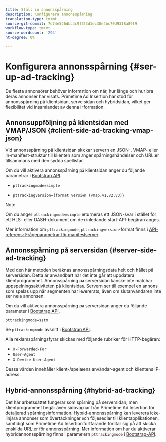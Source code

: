 ```yaml
---
title: Ställ in annonsspårning
description: Konfigurera annonsspårning
translation-type: tm+mt
source-git-commit: 7d74e526dbc4c9f623d1ec30e4bc70d9318a89f9
workflow-type: tm+mt
source-wordcount: '294'
ht-degree: 0%

---
```



# Konfigurera annonsspårning {#ser-up-ad-tracking}

De flesta annonsörer behöver information om när, hur länge och hur bra deras annonser har visats. Primetime Ad Insertion har stöd för annonsspårning på klientsidan, serversidan och hybridsidan, vilket ger flexibilitet vid insamlandet av denna information.

## Annonsuppföljning på klientsidan med VMAP/JSON {#client-side-ad-tracking-vmap-json}

Vid annonsspårning på klientsidan skickar servern en JSON-, VMAP- eller in-manifest-struktur till klienten som anger spårningshändelser och URL:er tillsammans med den sydda spellistan.

Om du vill aktivera annonsspårning på klientsidan anger du följande parametrar i [Bootstrap API](/help/dynamic-ad-insertion/msapi-topics/ms-getting-started/ms-api-query-params.md).

* `pttrackingmode=simple`

* `pttrackingversion={format version (vmap,v1,v2,v3)}`

>[!NOTE]
>
>Om du anger `pttrackingmode=simple` returneras ett JSON-svar i stället för ett HLS- eller DASH-dokument om den inledande start-API-begäran anges.

Mer information om `pttrackingmode`, `pttrackingversion`-format finns i [API-referens: Frågeparametrar för manifestserver](/help/dynamic-ad-insertion/msapi-topics/ms-getting-started/ms-api-query-params.md).

## Annonsspårning på serversidan {#server-side-ad-tracking}

Med den här metoden beräknas annonsspårningsdata helt och hållet på serversidan. Detta är användbart när det inte går att uppdatera klientprogrammet. Annonsspårning på serversidan kanske inte matchar uppspelningsaktiviteten på klientsidan. Servern ser till exempel en annons som spelas upp när segmenten har levererats, även om slutanvändaren inte ser hela annonsen.

Om du vill aktivera annonsspårning på serversidan anger du följande parameter i [Bootstrap API](/help/dynamic-ad-insertion/msapi-topics/ms-getting-started/ms-api-query-params.md).

`pttrackingmode=sstm`

Se `pttrackingmode` avsnitt i [Bootstrap API](/help/dynamic-ad-insertion/msapi-topics/ms-getting-started/ms-api-query-params.md).

Alla reklamspårningsfyrar skickas med följande rubriker för HTTP-begäran:

* `X-Forwarded-For`
* `User-Agent`
* `X-Device-User-Agent`

Dessa värden innehåller klient-/spelarens användar-agent och klientens IP-adress.

## Hybrid-annonsspårning {#hybrid-ad-tracking}

Det här arbetssättet fungerar som spårning på serversidan, men klientprogrammet begär även sidovagnar från Primetime Ad Insertion för detaljerad spårningsinformation. Hybrid-annonsspårning kan leverera icke-linjära annonser som övertäckningar och följesedlar till klientapplikationen, samtidigt som Primetime Ad Insertion fortfarande förlitar sig på att skicka enskilda URL:er för annonsspårning.
Mer information om hur du aktiverar hybridannonsspårning finns i parametern `pttrackingmode` i [Bootstrap-API](/help/dynamic-ad-insertion/msapi-topics/ms-getting-started/ms-api-query-params.md).
